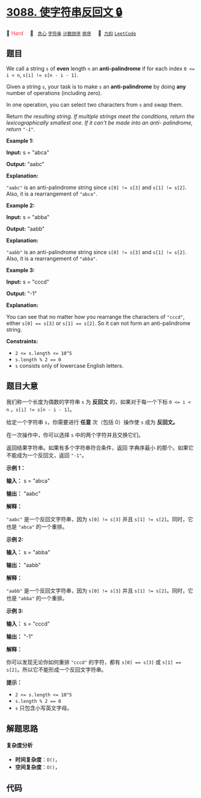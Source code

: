 # [3088. 使字符串反回文 🔒](https://2xiao.github.io/leetcode-js/problem/3088.html)

🔴 <font color=#ff334b>Hard</font>&emsp; 🔖&ensp; [`贪心`](/tag/greedy.md) [`字符串`](/tag/string.md) [`计数排序`](/tag/counting-sort.md) [`排序`](/tag/sorting.md)&emsp; 🔗&ensp;[`力扣`](https://leetcode.cn/problems/make-string-anti-palindrome) [`LeetCode`](https://leetcode.com/problems/make-string-anti-palindrome)

## 题目

We call a string `s` of **even** length `n` an **anti-palindrome** if for each
index `0 <= i < n`, `s[i] != s[n - i - 1]`.

Given a string `s`, your task is to make `s` an **anti-palindrome** by doing
**any** number of operations (including zero).

In one operation, you can select two characters from `s` and swap them.

Return _the resulting string. If multiple strings meet the conditions, return
the lexicographically smallest one. If it can't be made into an anti-
palindrome, return _`"-1"`_._



**Example 1:**

**Input:** s = "abca"

**Output:** "aabc"

**Explanation:**

`"aabc"` is an anti-palindrome string since `s[0] != s[3]` and `s[1] != s[2]`.
Also, it is a rearrangement of `"abca"`.

**Example 2:**

**Input:** s = "abba"

**Output:** "aabb"

**Explanation:**

`"aabb"` is an anti-palindrome string since `s[0] != s[3]` and `s[1] != s[2]`.
Also, it is a rearrangement of `"abba"`.

**Example 3:**

**Input:** s = "cccd"

**Output:** "-1"

**Explanation:**

You can see that no matter how you rearrange the characters of `"cccd"`,
either `s[0] == s[3]` or `s[1] == s[2]`. So it can not form an anti-palindrome
string.



**Constraints:**

  * `2 <= s.length <= 10^5`
  * `s.length % 2 == 0`
  * `s` consists only of lowercase English letters.


## 题目大意

我们称一个长度为偶数的字符串 `s` 为 **反回文**  的，如果对于每一个下标 `0 <= i < n` ，`s[i] != s[n - i -
1]`。

给定一个字符串 `s`，你需要进行 **任意** 次（包括 0）操作使 `s` 成为 **反回文。**

在一次操作中，你可以选择 `s` 中的两个字符并且交换它们。

返回结果字符串。如果有多个字符串符合条件，返回 字典序最小 的那个。如果它不能成为一个反回文，返回 `"-1"`。



**示例 1：**

**输入：** s = "abca"

**输出：** "aabc"

**解释：**

`"aabc"` 是一个反回文字符串，因为 `s[0] != s[3]` 并且 `s[1] != s[2]`。同时，它也是 `"abca"` 的一个重排。

**示例 2:**

**输入：** s = "abba"

**输出：** "aabb"

**解释：**

`"aabb"` 是一个反回文字符串，因为 `s[0] != s[3]` 并且 `s[1] != s[2]`。同时，它也是 `"abba"` 的一个重排。

**示例 3:**

**输入：** s = "cccd"

**输出：** "-1"

**解释：**

你可以发现无论你如何重排 `"cccd"` 的字符，都有 `s[0] == s[3]` 或 `s[1] == s[2]`。所以它不能形成一个反回文字符串。



**提示：**

  * `2 <= s.length <= 10^5`
  * `s.length % 2 == 0`
  * `s` 只包含小写英文字母。


## 解题思路

#### 复杂度分析

- **时间复杂度**：`O()`，
- **空间复杂度**：`O()`，

## 代码

```javascript

```